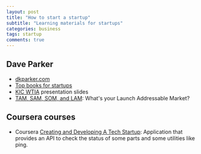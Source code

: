 ```yaml
---
layout: post
title: "How to start a startup"
subtitle: "Learning materials for startups"
categories: business
tags: startup
comments: true
---
```


## Dave Parker
* [dkparker.com](https://www.dkparker.com)
* [Top books for startups](https://www.dkparker.com/top-startup-book-list-and-top-10-classic-business-books/)
* [KIC WTIA](https://www.dkparker.com/kic-wtia/) presentation slides
* [TAM, SAM, SOM, and LAM](https://www.dkparker.com/tam-sam-som-and-lam-whats-your-launch-addressable-market/):
What's your Launch Addressable Market?

## Coursera courses
* Coursera [Creating and Developing A Tech Startup](https://www.coursera.org/learn/tech-startup):
 Application that provides an API to check the status of some parts and some utilities like ping.
